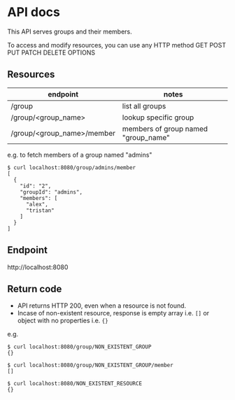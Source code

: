 # API docs

This API serves groups and their members.

To access and modify resources, you can use any HTTP method
GET POST PUT PATCH DELETE OPTIONS

## Resources


| endpoint  | notes  |
|---|---|
|/group   | list all groups  |
|/group/<group_name>  | lookup specific group  |
|/group/<group_name>/member  | members of group named "group_name"  |

e.g. to fetch members of a group named "admins"

```
$ curl localhost:8080/group/admins/member
[
  {
    "id": "2",
    "groupId": "admins",
    "members": [
      "alex",
      "tristan"
    ]
  }
]
```

## Endpoint

http://localhost:8080

## Return code

* API returns HTTP 200, even when a resource is not found.
* Incase of non-existent resource, response is empty array i.e. `[]` or object with no properties i.e. `{}`

e.g.
```
$ curl localhost:8080/group/NON_EXISTENT_GROUP
{}

$ curl localhost:8080/group/NON_EXISTENT_GROUP/member
[]

$ curl localhost:8080/NON_EXISTENT_RESOURCE
{}
```
